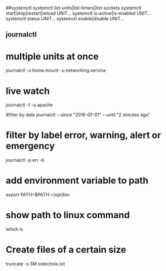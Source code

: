 ##systemctl
systemctl list-units|list-timers|list-sockets
systemctl start|stop|restart|reload UNIT...
systemctl is-active|is-enabled UNIT...
systemctl status UNIT...
systemctl enable|disable UNIT...

## journalctl
# multiple units at once
journalctl -u home.mount -u networking.service 

# live watch
journalctl -f -u apache 

#filter by date
journalctl --since "2016-07-01" --until "2 minutes ago" 

# filter by label error, warning, alert or emergency
journalctl -p err -b 

# add environment variable to path
export PATH=$PATH:~/opt/bin

# show path to linux command
which ls

# Create files of a certain size
truncate -s 5M ostechnix.txt


